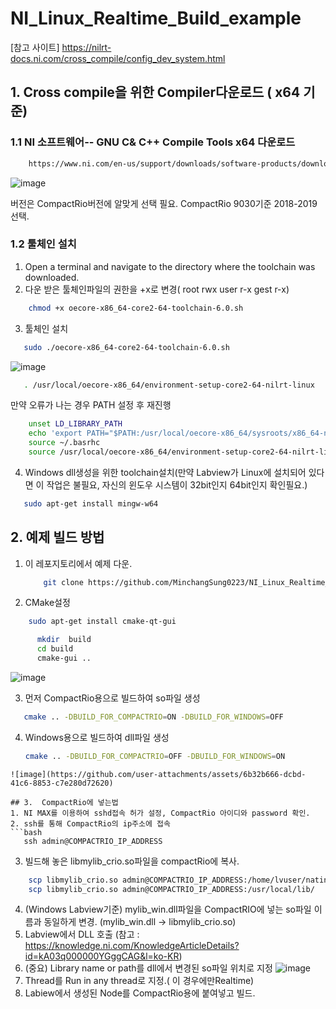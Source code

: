 # NI_Linux_Realtime_Build_example

[참고 사이트] https://nilrt-docs.ni.com/cross_compile/config_dev_system.html

## 1. Cross compile을 위한 Compiler다운로드 ( x64 기준)
### 1.1 NI 소프트웨어-- GNU C& C++ Compile Tools x64 다운로드
``` bash
    https://www.ni.com/en-us/support/downloads/software-products/download.gnu-c---c---compile-tools-x64.html#477802
```
![image](https://github.com/user-attachments/assets/bf2052c1-689a-4708-8790-1c77327e385f)

버전은 CompactRio버전에 알맞게 선택 필요. CompactRio 9030기준 2018-2019 선택.

### 1.2 툴체인 설치
1. Open a terminal and navigate to the directory where the toolchain was downloaded.
2. 다운 받은 툴체인파일의 권한을 +x로 변경( root rwx user r-x gest r-x)
```bash
    chmod +x oecore-x86_64-core2-64-toolchain-6.0.sh
```
3. 툴체인 설치
```bash
   sudo ./oecore-x86_64-core2-64-toolchain-6.0.sh
```
![image](https://github.com/user-attachments/assets/50d778c5-1418-4683-a740-cd2609e67dd7)

```bash
   . /usr/local/oecore-x86_64/environment-setup-core2-64-nilrt-linux
```
만약 오류가 나는 경우 PATH 설정 후 재진행
```bash
    unset LD_LIBRARY_PATH
    echo 'export PATH="$PATH:/usr/local/oecore-x86_64/sysroots/x86_64-nilrtsdk-linux/usr/bin"' >> ~/.bashrc
    source ~/.basrhc
    source /usr/local/oecore-x86_64/environment-setup-core2-64-nilrt-linux
```
4. Windows dll생성을 위한 toolchain설치(만약 Labview가 Linux에 설치되어 있다면 이 작업은 불필요, 자신의 윈도우 시스템이 32bit인지 64bit인지 확인필요.)
```bash
   sudo apt-get install mingw-w64
```


## 2. 예제 빌드 방법
1. 이 레포지토리에서 예제 다운.
   ```bash
       git clone https://github.com/MinchangSung0223/NI_Linux_Realtime_Build_example
   ```
2. CMake설정
```bash
    sudo apt-get install cmake-qt-gui
```
```bash
      mkdir  build
      cd build
      cmake-gui ..
```
![image](https://github.com/user-attachments/assets/08c9fdba-caa7-4d90-86d6-f5347f555a2e)

3. 먼저 CompactRio용으로 빌드하여 so파일 생성
 ```bash
    cmake .. -DBUILD_FOR_COMPACTRIO=ON -DBUILD_FOR_WINDOWS=OFF
 ```
4. Windows용으로 빌드하여 dll파일 생성
    ```bash
    cmake .. -DBUILD_FOR_COMPACTRIO=OFF -DBUILD_FOR_WINDOWS=ON
 ```
![image](https://github.com/user-attachments/assets/6b32b666-dcbd-41c6-8853-c7e280d72620)

## 3.  CompactRio에 넣는법
1. NI MAX를 이용하여 sshd접속 허가 설정, CompactRio 아이디와 password 확인.
2. ssh를 통해 CompactRio의 ip주소에 접속
```bash
    ssh admin@COMPACTRIO_IP_ADDRESS
```
3. 빌드해 놓은 libmylib_crio.so파일을 compactRio에 복사.
```bash
    scp libmylib_crio.so admin@COMPACTRIO_IP_ADDRESS:/home/lvuser/natinst/bin/
    scp libmylib_crio.so admin@COMPACTRIO_IP_ADDRESS:/usr/local/lib/
```
4. (Windows Labview기준) mylib_win.dll파일을 CompactRIO에 넣는 so파일 이름과 동일하게 변경. (mylib_win.dll -> libmylib_crio.so)
5. Labview에서 DLL 호출 (참고 : https://knowledge.ni.com/KnowledgeArticleDetails?id=kA03q000000YGggCAG&l=ko-KR)
6. (중요) Library name or path를 dll에서 변경된 so파일 위치로 지정 
![image](https://github.com/user-attachments/assets/692458a6-b060-4ea9-8ab2-2d284d21a967)
7. Thread를 Run in any thread로 지정.( 이 경우에만Realtime)
8. Labiew에서 생성된 Node를 CompactRio용에 붙여넣고 빌드.


